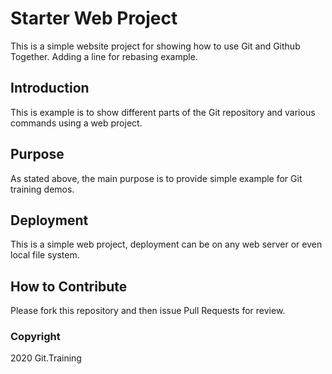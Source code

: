 # Starter Web Project

This is a simple website project for showing how to use Git and Github Together.  Adding a line for rebasing example.

## Introduction

This is example is to show different parts of the Git repository and various commands using a web project. 

## Purpose

As stated above, the main purpose is to provide simple example for Git training demos. 

## Deployment

This is a simple web project, deployment can be on any web server or even local file system.

## How to Contribute

Please fork this repository and then issue Pull Requests for review. 

### Copyright

2020 Git.Training 